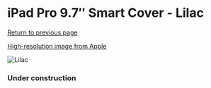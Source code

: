 # iPad Pro 9.7″ Smart Cover - Lilac

[Return to previous page](/ipad_pro97)

[High-resolution image from Apple](https://store.storeimages.cdn-apple.com/8756/as-images.apple.com/is/MMG72?wid=4500&hei=4500&fmt=png)

<div style="width: 384px"><img src="/everyphone/MMG72.png" alt="Lilac"></div>

### Under construction
